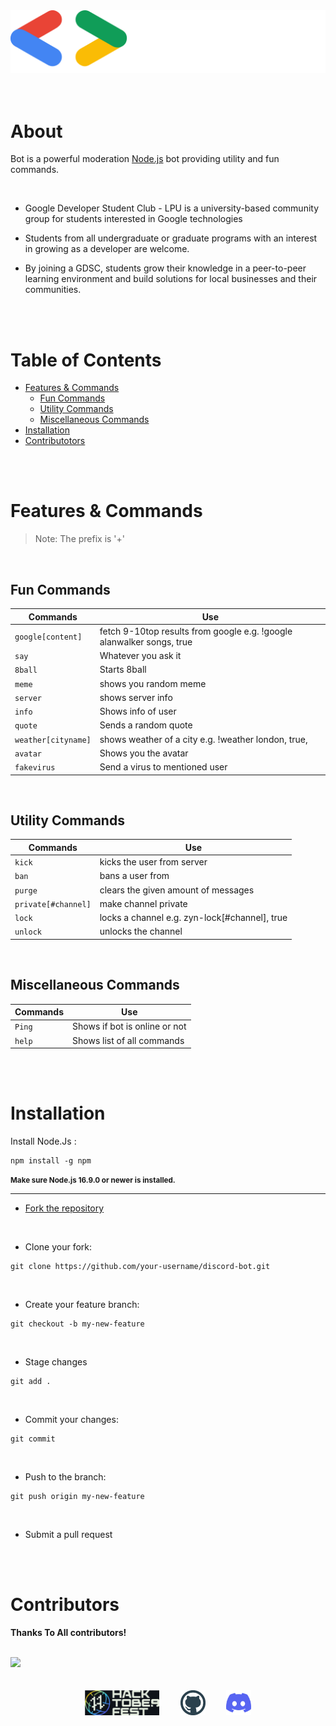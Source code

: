 <div align ="center"><a href="https://gdsc.community.dev/lovely-professional-university-jalandhar/"> <img src ="assets/discord-bot.svg" width="546"> </a></div>

<br>
<br>

# About

Bot is a powerful moderation [Node.js](https://nodejs.org) bot providing utility and fun commands.

<br>

-  Google Developer Student Club - LPU is a university-based community group for students interested in Google technologies

- Students from all undergraduate or graduate programs with an interest in growing as a developer are welcome.

- By joining a GDSC, students grow their knowledge in a peer-to-peer learning environment and build solutions for local businesses and their communities.


<br>
<br>

# Table of Contents

- [Features & Commands](#Features-&-Commands)
    - [Fun Commands](##Fun-Commands)
    - [Utility Commands](##Utility-Commands)
    - [Miscellaneous Commands ](##Miscellaneous-Commands)
- [Installation](#Installation)
- [Contributotors](#Contributors)

<br>
<br>

# Features & Commands
> Note: The prefix is '+'

<br>

##  Fun Commands

| Commands | Use |
| --- | --- |
| `google[content]` | fetch 9-10top results from google e.g. !google alanwalker songs, true |
| `say` | Whatever you ask it |
| `8ball` | Starts 8ball |
| `meme` | shows you random meme |
| `server` | shows server info |
| `info` | Shows info of user |
| `quote` | Sends a random quote |
| `weather[cityname]` | shows weather of a city e.g. !weather london, true, |
| `avatar` | Shows you the avatar |
| `fakevirus` | Send a virus to mentioned user |

<br>

## Utility Commands

| Commands | Use |
| --- | --- |
| `kick` | kicks the user from server |
| `ban` |bans a user from |server,
| `purge` | clears the given amount of messages |
| `private[#channel]` | make channel private |
| `lock` | locks a channel e.g. zyn-lock[#channel], true |
| `unlock` | unlocks the channel |

<br>

## Miscellaneous Commands

| Commands | Use |
| --- | --- |
| `Ping` | Shows if bot is online or not |
| `help` | Shows list of all commands |

<br>
<br>

# Installation

Install Node.Js :
```
npm install -g npm
```

<small>**Make sure Node.js 16.9.0 or newer is installed.** </small>
<br>

<hr>

* [Fork the repository](https://github.com/gdsclpu/discord-bot/fork)

<br>

* Clone your fork:
``` 
git clone https://github.com/your-username/discord-bot.git 
```
<br>

* Create your feature branch: 
```
git checkout -b my-new-feature
```
<br>

* Stage changes 
```
git add .
```
<br>

* Commit your changes: 
 ```
 git commit
 ```
 
 <br>

* Push to the branch: 
```
git push origin my-new-feature
```

<br>

* Submit a pull request

<br>
<br>

# Contributors

**Thanks To All contributors!**

<br>

<a href = "https://github.com/gdsclpu/discord-bot/graphs/contributorss">
   <img src = "https://contrib.rocks/image?repo=gdsclpu/discord-bot"/>
</a>

<br>
<br>
<br>

 <div align="center">
 <a   target="_blank" href="https://hacktoberfest.com">
			<img src="assets/hacktober.svg"  height="40" ></a>&nbsp;&nbsp;&nbsp;&nbsp;&nbsp;
        <a style="margin-left: 10px;" target="_blank" href="https://github.com/gdsclpu/discord-bot">
		<img src="assets/github.svg" height="40"></a>&nbsp;&nbsp;&nbsp;&nbsp;&nbsp;
        <a style="margin-left: 10px;" target="_blank" href="https://discord.gg/jd2aNCAHrr">
			<img src="assets/discord.svg" height="40"
            width ="40"></a>
      </div>
